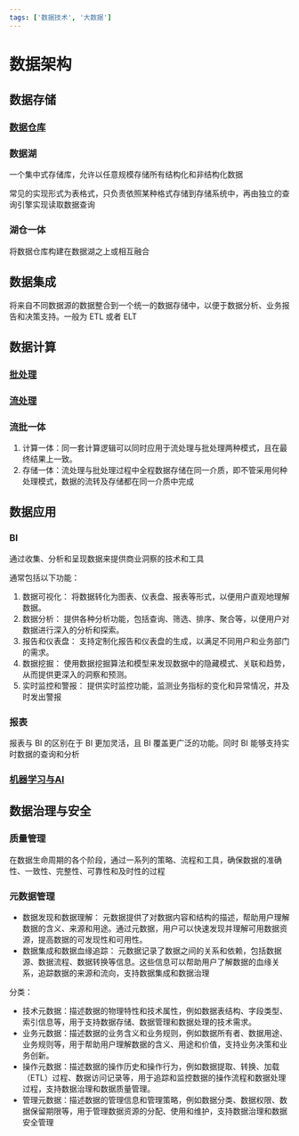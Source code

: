 ```yaml
---
tags: ['数据技术', '大数据']
---
```


# 数据架构

## 数据存储

### [数据仓库](/数据技术/数据仓库.md)

### 数据湖

一个集中式存储库，允许以任意规模存储所有结构化和非结构化数据

常见的实现形式为表格式，只负责依照某种格式存储到存储系统中，再由独立的查询引擎实现读取数据查询

### 湖仓一体

将数据仓库构建在数据湖之上或相互融合

## 数据集成

将来自不同数据源的数据整合到一个统一的数据存储中，以便于数据分析、业务报告和决策支持。一般为 ETL 或者 ELT

## 数据计算

### [批处理](/数据技术/数据处理.md#批处理)

### [流处理](/数据技术/数据处理.md#流处理)

### 流批一体

1. 计算一体：同一套计算逻辑可以同时应用于流处理与批处理两种模式，且在最终结果上一致。
2. 存储一体：流处理与批处理过程中全程数据存储在同一介质，即不管采用何种处理模式，数据的流转及存储都在同一介质中完成

## 数据应用

### BI

通过收集、分析和呈现数据来提供商业洞察的技术和工具

通常包括以下功能：

1. 数据可视化： 将数据转化为图表、仪表盘、报表等形式，以便用户直观地理解数据。
2. 数据分析： 提供各种分析功能，包括查询、筛选、排序、聚合等，以便用户对数据进行深入的分析和探索。
3. 报告和仪表盘： 支持定制化报告和仪表盘的生成，以满足不同用户和业务部门的需求。
4. 数据挖掘： 使用数据挖掘算法和模型来发现数据中的隐藏模式、关联和趋势，从而提供更深入的洞察和预测。
5. 实时监控和警报： 提供实时监控功能，监测业务指标的变化和异常情况，并及时发出警报

### 报表

报表与 BI 的区别在于 BI 更加灵活，且 BI 覆盖更广泛的功能。同时 BI 能够支持实时数据的查询和分析

### [机器学习与AI](/数据技术/机器学习.md)

## 数据治理与安全

### 质量管理

在数据生命周期的各个阶段，通过一系列的策略、流程和工具，确保数据的准确性、一致性、完整性、可靠性和及时性的过程

### 元数据管理

- 数据发现和数据理解： 元数据提供了对数据内容和结构的描述，帮助用户理解数据的含义、来源和用途。通过元数据，用户可以快速发现并理解可用数据资源，提高数据的可发现性和可用性。
- 数据集成和数据血缘追踪： 元数据记录了数据之间的关系和依赖，包括数据源、数据流程、数据转换等信息。这些信息可以帮助用户了解数据的血缘关系，追踪数据的来源和流向，支持数据集成和数据治理

分类：

- 技术元数据：描述数据的物理特性和技术属性，例如数据表结构、字段类型、索引信息等，用于支持数据存储、数据管理和数据处理的技术需求。
- 业务元数据：描述数据的业务含义和业务规则，例如数据所有者、数据用途、业务规则等，用于帮助用户理解数据的含义、用途和价值，支持业务决策和业务创新。
- 操作元数据：描述数据的操作历史和操作行为，例如数据提取、转换、加载（ETL）过程、数据访问记录等，用于追踪和监控数据的操作流程和数据处理过程，支持数据治理和数据质量管理。
- 管理元数据：描述数据的管理信息和管理策略，例如数据分类、数据权限、数据保留期限等，用于管理数据资源的分配、使用和维护，支持数据治理和数据安全管理
